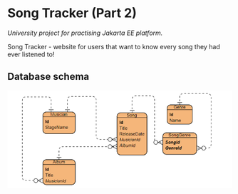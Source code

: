 # Song Tracker (Part 2)

*University project for practising Jakarta EE platform.*

Song Tracker - website for users that want to know every song they had ever listened to!

## Database schema
![SongTracker-DBSchema.png](SongTracker-DBSchema.png)
